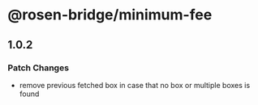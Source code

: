 # @rosen-bridge/minimum-fee

## 1.0.2

### Patch Changes

- remove previous fetched box in case that no box or multiple boxes is found
